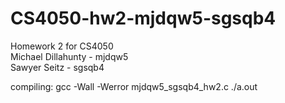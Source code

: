 # CS4050-hw2-mjdqw5-sgsqb4
Homework 2 for CS4050  
Michael Dillahunty - mjdqw5    
Sawyer Seitz - sgsqb4  

compiling: 
gcc -Wall -Werror mjdqw5_sgsqb4_hw2.c 
./a.out 
